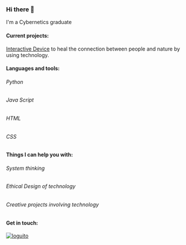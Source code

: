 ### Hi there 👋

I'm a Cybernetics graduate 

#### Current projects:
[Interactive Device](https://github.com/sofistagil/cybernetics_project) to heal the connection between people and nature by using technology. 



#### Languages and tools:
###### Python
###### Java Script
###### HTML
###### CSS

#### Things I can help you with:

###### System thinking
###### Ethical Design of technology
###### Creative projects involving technology 


#### Get in touch:

[![loguito](https://user-images.githubusercontent.com/72535736/209548974-4acf6830-e26c-44b9-9e45-b8ee09fa04ec.png)](https://www.linkedin.com/in/daniela-fer/)

